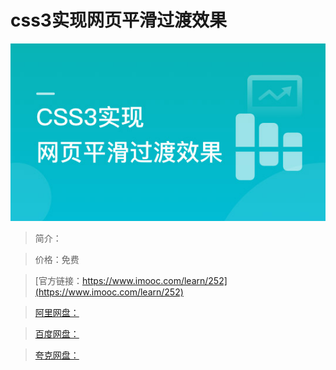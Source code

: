# css3实现网页平滑过渡效果

![img](../../assets/5fe442e10001881b05400304.jpg)

> 简介：

> 价格：免费

> [官方链接：https://www.imooc.com/learn/252](https://www.imooc.com/learn/252)

> [阿里网盘：]()

> [百度网盘：]()

> [夸克网盘：]()
